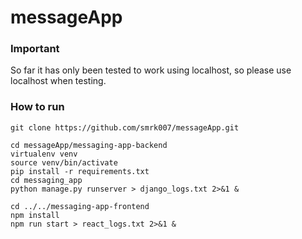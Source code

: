 # messageApp

### Important

So far it has only been tested to work using localhost, so please use localhost when testing.

### How to run

```
git clone https://github.com/smrk007/messageApp.git

cd messageApp/messaging-app-backend
virtualenv venv
source venv/bin/activate
pip install -r requirements.txt
cd messaging_app
python manage.py runserver > django_logs.txt 2>&1 &

cd ../../messaging-app-frontend
npm install
npm run start > react_logs.txt 2>&1 &
```
